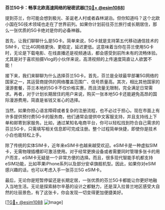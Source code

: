 **芬兰5G卡：畅享北欧高速网络的秘密武器[[TG💪+ @esim1088](https://t.me/s/esim1088)]**

提到芬兰，你可能会想到极光、圣诞老人村或者森林湖泊。但你知道吗？这个北欧小国在5G技术领域也走在了世界前列。如果你计划前往芬兰旅行或长期居住，那么一张优质的5G卡绝对是你的必备神器。

首先，让我们聊聊什么是5G卡。简单来说，5G卡就是支持第五代移动通信技术的SIM卡，它比4G网络更快、更稳定，延迟更低。这意味着当你在芬兰使用5G卡时，无论是下载电影、在线直播还是视频通话，都会感受到前所未有的流畅体验。尤其是对于喜欢拍摄Vlog的小伙伴来说，高清视频的上传速度简直让人欲罢不能！

接下来，我们来聊聊为什么选择芬兰5G卡。首先，芬兰是全球最早部署5G网络的国家之一，其运营商提供的网络覆盖范围广、信号质量高。其次，相比其他国家的漫游套餐，芬兰本地的5G卡不仅价格实惠，而且流量无限制，完全满足日常需求。再者，对于计划长期居住的用户来说，购买一张本地5G卡还能避免高昂的国际漫游费用，简直是省钱又省心的选择。

当然，如果你担心语言障碍或者复杂的注册流程，也不必过于担心。现在市面上有许多提供预付费5G卡的服务商，他们通常会提供中文客服支持，并且支持线上下单和邮寄到家服务。比如，通过某知名电商平台，你可以轻松找到符合自己需求的芬兰5G卡，只需填写相关信息即可完成注册。整个过程简单快捷，即使你是技术小白也能轻松上手。

除了传统的实体SIM卡，近年来eSIM卡也越来越受欢迎。eSIM卡是一种虚拟SIM卡，无需物理插槽即可激活使用。对于经常更换设备或者需要同时管理多张卡的用户而言，eSIM卡无疑是一个非常方便的选择。而且，很多现代智能手机都支持eSIM功能，比如苹果iPhone系列以及部分安卓旗舰机型。因此，如果你对eSIM感兴趣的话，也可以考虑入手一张芬兰5G eSIM卡。

最后，无论你是短暂停留还是长期定居，一张优质的芬兰5G卡都能让你更好地融入当地生活。无论是探索赫尔辛基的设计之都魅力，还是深入拉普兰地区感受大自然的壮丽景色，有了这张卡，你会发现一切变得更加便捷美好。

[[TG💪+ @esim1088](https://t.me/s/esim1088) ![Image](https://i.postimg.cc/4NQfJmqS/Snipaste-2025-05-13-00-14-12.png)]